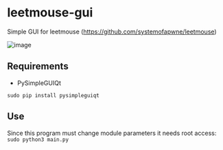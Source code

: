 # leetmouse-gui
Simple GUI for leetmouse (https://github.com/systemofapwne/leetmouse)

![image](https://i.imgur.com/7ZDHzZO.png)

## Requirements
- PySimpleGUIQt

``` sudo pip install pysimpleguiqt ```

## Use

Since this program must change module parameters it needs root access:
``` sudo python3 main.py ```
